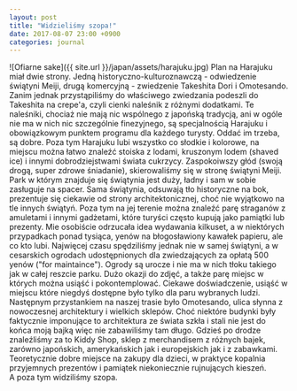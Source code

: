 ```yaml
---
layout: post
title: "Widzieliśmy szopa!"
date: 2017-08-07 23:00 +0900
categories: journal
---
```


![Ofiarne sake]({{ site.url }}/japan/assets/harajuku.jpg)
Plan na Harajuku miał dwie strony. Jedną historyczno-kulturoznawczą - odwiedzenie świątyni Meiji, drugą komercyjną - zwiedzenie Takeshita Dori i Omotesando.  
Zanim jednak przystąpiliśmy do właściwego zwiedzania podeszli do Takeshita na crepe'a, czyli cienki naleśnik z różnymi dodatkami. Te naleśniki, chociaż nie mają nic wspólnego z japońską tradycją, ani w ogóle nie ma w nich nic szczególnie finezyjnego, są specjalnością Harajuku i obowiązkowym punktem programu dla każdego turysty. Oddać im trzeba, są dobre. Poza tym Harajuku lubi wszystko co słodkie i kolorowe, na miejscu można łatwo znaleźć stoiska z lodami, kruszonym lodem (shaved ice) i innymi dobrodziejstwami świata cukrzycy. Zaspokoiwszy głód (swoją drogą, super zdrowe śniadanie), skierowaliśmy się w stronę świątyni Meiji.  
Park w którym znajduje się świątynia jest duży, ładny i sam w sobie zasługuje na spacer. Sama świątynia, odsuwają tło historyczne na bok, prezentuje się ciekawie od strony architektonicznej, choć nie wyjątkowo na tle innych świątyń. Poza tym na jej terenie można znaleźć parę straganów z amuletami i innymi gadżetami, które turyści często kupują jako pamiątki lub prezenty. Mie osobiście odrzucała idea wydawania kilkuset, a w niektórych przypadkach ponad tysiąca, yenów na błogosławiony kawałek papieru, ale co kto lubi. Najwięcej czasu spędziliśmy jednak nie w samej świątyni, a w cesarskich ogrodach udostępnionych dla zwiedzających za opłatą 500 yenów ("for maintaince"). Ogrody są urocze i nie ma w nich tłoku takiego jak w całej reszcie parku. Dużo okazji do zdjęć, a także parę miejsc w których można usiąść i pokontemplować. Ciekawe doświadczenie, usiąść w miejscu które niegdyś dostępne było tylko dla paru wybranych ludzi.  
Następnym przystankiem na naszej trasie było Omotesando, ulica słynna z nowoczesnej architektury i wielkich sklepów. Choć niektóre budynki były faktycznie imponujące to architektura ze świata szkła i stali nie jest do końca moją bajką więc nie zabawiliśmy tam długo. Gdzieś po drodze znaleźliśmy za to Kiddy Shop, sklep z merchandisem z różnych bajek, zarówno japońskich, amerykańskich jak i europejskich jak i z zabawkami. Teoretycznie dobre miejsce na zakupy dla dzieci, w praktyce kopalnia przyjemnych prezentów i pamiątek niekoniecznie rujnujących kieszeń.  
A poza tym widziliśmy szopa.
